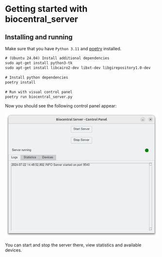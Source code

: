 # Getting started with biocentral_server

## Installing and running

Make sure that you have `Python 3.11` and [poetry](https://python-poetry.org/docs/#installation) installed.

```shell
# (Ubuntu 24.04) Install additional dependencies 
sudo apt-get install python3-tk
sudo apt-get install libcairo2-dev libxt-dev libgirepository1.0-dev

# Install python dependencies
poetry install

# Run with visual control panel
poetry run biocentral_server.py
```

Now you should see the following control panel appear:

![Biocentral Server Control Panel](images/control_panel.png "Biocentral Server Control Panel")

You can start and stop the server there, view statistics and available devices.